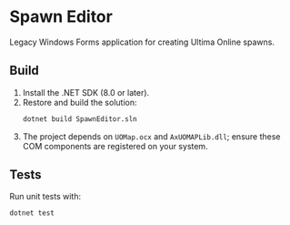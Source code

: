 # Spawn Editor

Legacy Windows Forms application for creating Ultima Online spawns.

## Build

1. Install the .NET SDK (8.0 or later).
2. Restore and build the solution:
   ```sh
   dotnet build SpawnEditor.sln
   ```
3. The project depends on `UOMap.ocx` and `AxUOMAPLib.dll`; ensure these COM components are registered on your system.

## Tests

Run unit tests with:
```sh
dotnet test
```

